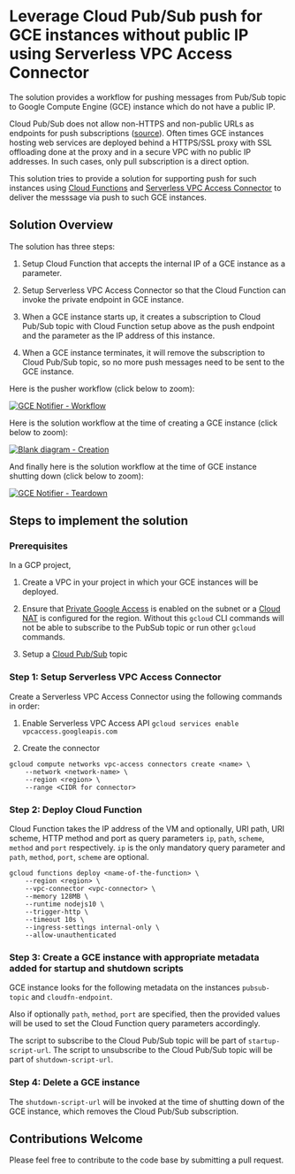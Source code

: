 # Leverage Cloud Pub/Sub push for GCE instances without public IP using Serverless VPC Access Connector

The solution provides a workflow for pushing messages from Pub/Sub topic to Google Compute Engine (GCE) instance which do not have a public IP. 

Cloud Pub/Sub does not allow non-HTTPS and non-public URLs as endpoints for push subscriptions ([source](https://cloud.google.com/pubsub/docs/push)). Often times GCE instances hosting web services are deployed behind a HTTPS/SSL proxy with SSL offloading done at the proxy and in a secure VPC with no public IP addresses. In such cases, only pull subscription is a direct option. 

This solution tries to provide a solution for supporting push for such instances using [Cloud Functions](https://cloud.google.com/functions) and [Serverless VPC Access Connector](https://cloud.google.com/vpc/docs/configure-serverless-vpc-access) to deliver the messsage via push to such GCE instances.


## Solution Overview

The solution has three steps:

1. Setup Cloud Function that accepts the internal IP of a GCE instance as a parameter.

2. Setup Serverless VPC Access Connector so that the Cloud Function can invoke the private endpoint in GCE instance.

3. When a GCE instance starts up, it creates a subscription to Cloud Pub/Sub topic with Cloud Function setup above as the push endpoint and the parameter as the IP address of this instance.

4. When a GCE instance terminates, it will remove the subscription to Cloud Pub/Sub topic, so no more push messages need to be sent to the GCE instance.


Here is the pusher workflow (click below to zoom):

[![GCE Notifier - Workflow](https://user-images.githubusercontent.com/20769938/93603120-2dd34600-f9e1-11ea-910a-b4b46285e587.png)](https://user-images.githubusercontent.com/20769938/93603120-2dd34600-f9e1-11ea-910a-b4b46285e587.png)

Here is the solution workflow at the time of creating a GCE instance (click below to zoom):

[![Blank diagram - Creation](https://user-images.githubusercontent.com/20769938/93603361-86a2de80-f9e1-11ea-9a47-acf73134df0d.png)](https://user-images.githubusercontent.com/20769938/93603361-86a2de80-f9e1-11ea-9a47-acf73134df0d.png)

And finally here is the solution workflow at the time of GCE instance shutting down (click below to zoom):

[![GCE Notifier - Teardown](https://user-images.githubusercontent.com/20769938/93603467-acc87e80-f9e1-11ea-862c-b4f67d2298fa.png)](https://user-images.githubusercontent.com/20769938/93603467-acc87e80-f9e1-11ea-862c-b4f67d2298fa.png)



## Steps to implement the solution

### Prerequisites

In a GCP project,

1. Create a VPC in your project in which your GCE instances will be deployed. 

1. Ensure that [Private Google Access](https://cloud.google.com/vpc/docs/configure-private-google-access) is enabled on the subnet or a [Cloud NAT](https://cloud.google.com/nat) is configured for the region. Without this `gcloud` CLI commands will not be able to subscribe to the PubSub topic or run other `gcloud` commands. 

1. Setup a [Cloud Pub/Sub](https://cloud.google.com/pubsub) topic

### Step 1: Setup Serverless VPC Access Connector

Create a Serverless VPC Access Connector using the following commands in order:

1. Enable Serverless VPC Access API 
`gcloud services enable vpcaccess.googleapis.com`

2. Create the connector 
```
gcloud compute networks vpc-access connectors create <name> \
    --network <network-name> \
    --region <region> \
    --range <CIDR for connector>
```

### Step 2: Deploy Cloud Function

Cloud Function takes the IP address of the VM and optionally, URI path, URI scheme, HTTP method and port as query parameters `ip`, `path`, `scheme`, `method` and `port` respectively. `ip` is the only mandatory query parameter and `path`, `method`, `port`, `scheme` are optional.

```
gcloud functions deploy <name-of-the-function> \
    --region <region> \
    --vpc-connector <vpc-connector> \
    --memory 128MB \
    --runtime nodejs10 \
    --trigger-http \
    --timeout 10s \
    --ingress-settings internal-only \
    --allow-unauthenticated
```

### Step 3: Create a GCE instance with appropriate metadata added for startup and shutdown scripts

GCE instance looks for the following metadata on the instances `pubsub-topic` and `cloudfn-endpoint`. 

Also if optionally `path`, `method`, `port` are specified, then the provided values will be used to set the Cloud Function query parameters accordingly.

The script to subscribe to the Cloud Pub/Sub topic will be part of `startup-script-url`. The script to unsubscribe to the Cloud Pub/Sub topic will be part of `shutdown-script-url`.

### Step 4: Delete a GCE instance

The `shutdown-script-url` will be invoked at the time of shutting down of the GCE instance, which removes the Cloud Pub/Sub subscription.

## Contributions Welcome

Please feel free to contribute to the code base by submitting a pull request.